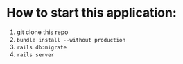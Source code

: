 # How to start this application:

1. git clone this repo
2. `bundle install --without production`
3. `rails db:migrate`
4. `rails server`
